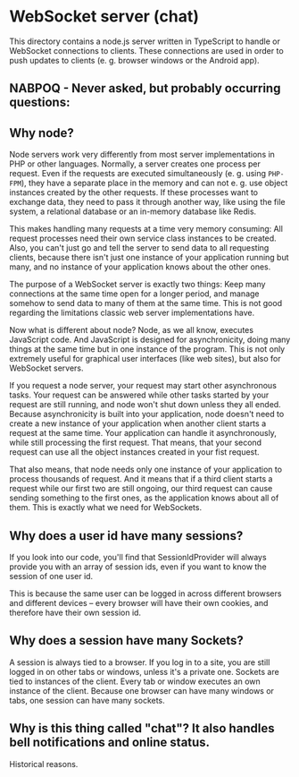 # WebSocket server (chat)

This directory contains a node.js server written in TypeScript to handle or WebSocket connections to clients. These
connections are used in order to push updates to clients (e. g. browser windows or the Android app).

## NABPOQ - Never asked, but probably occurring questions:

## Why node?
Node servers work very differently from most server implementations in PHP or other languages. Normally, a server
creates one process per request. Even if the requests are executed simultaneously (e. g. using `PHP-FPM`), they have
a separate place in the memory and can not e. g. use object instances created by the other requests. If these processes
want to exchange data, they need to pass it through another way, like using the file system, a relational database or an
in-memory database like Redis.

This makes handling many requests at a time very memory consuming: All request processes need their own service class
instances to be created. Also, you can't just go and tell the server to send data to all requesting clients, because
there isn't just one instance of your application running but many, and no instance of your application knows about the
other ones.

The purpose of a WebSocket server is exactly two things: Keep many connections at the same time open for a longer
period, and manage somehow to send data to many of them at the same time. This is not good regarding the limitations
classic web server implementations have.

Now what is different about node? Node, as we all know, executes JavaScript code. And JavaScript is designed for
asynchronicity, doing many things at the same time but in one instance of the program. This is not only extremely useful
for graphical user interfaces (like web sites), but also for WebSocket servers.

If you request a node server, your request may start other asynchronous tasks. Your request can be answered while
other tasks started by your request are still running, and node won't shut down unless they all ended. Because
asynchronicity is built into your application, node doesn't need to create a new instance of your application when
another client starts a request at the same time. Your application can handle it asynchronously, while still processing
the first request. That means, that your second request can use all the object instances created in your fist request.

That also means, that node needs only one instance of your application to process thousands of request. And it means
that if a third client starts a request while our first two are still ongoing, our third request can cause sending
something to the first ones, as the application knows about all of them. This is exactly what we need for WebSockets.

## Why does a user id have many sessions?
If you look into our code, you'll find that SessionIdProvider will always provide you with an array of session ids, even
if you want to know the session of one user id.

This is because the same user can be logged in across different browsers and different devices – every browser will
have their own cookies, and therefore have their own session id.

## Why does a session have many Sockets?
A session is always tied to a browser. If you log in to a site, you are still logged in on other tabs or windows,
unless it's a private one. Sockets are tied to instances of the client. Every tab or window executes an own instance
of the client. Because one browser can have many windows or tabs, one session can have many sockets.

## Why is this thing called "chat"? It also handles bell notifications and online status.
Historical reasons.
